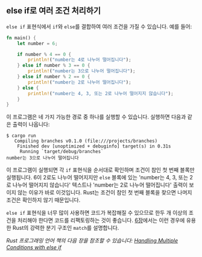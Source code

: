 ## else if로 여러 조건 처리하기

`else if` 표현식에서 `if`와 `else`를 결합하여 여러 조건을 가질 수 있습니다. 예를 들어:

```rust
fn main() {
    let number = 6;

    if number % 4 == 0 {
        println!("number는 4로 나누어 떨어집니다");
    } else if number % 3 == 0 {
        println!("number는 3으로 나누어 떨어집니다");
    } else if number % 2 == 0 {
        println!("number는 2로 나누어 떨어집니다");
    } else {
        println!("number는 4, 3, 또는 2로 나누어 떨어지지 않습니다");
    }
}
```

이 프로그램은 네 가지 가능한 경로 중 하나를 실행할 수 있습니다. 실행하면 다음과 같은 출력이 나옵니다:

```text
$ cargo run
   Compiling branches v0.1.0 (file:///projects/branches)
    Finished dev [unoptimized + debuginfo] target(s) in 0.31s
     Running `target/debug/branches`
number는 3으로 나누어 떨어집니다
```

이 프로그램이 실행되면 각 `if` 표현식을 순서대로 확인하며 조건이 참인 첫 번째 블록만 실행됩니다. 6이 2로도 나누어 떨어지지만 `else` 블록에 있는 'number는 4, 3, 또는 2로 나누어 떨어지지 않습니다' 텍스트나 'number는 2로 나누어 떨어집니다' 출력이 보이지 않는 이유가 바로 이것입니다. Rust는 조건이 참인 첫 번째 블록을 찾으면 나머지 조건은 확인하지 않기 때문입니다.

`else if` 표현식을 너무 많이 사용하면 코드가 복잡해질 수 있으므로 한두 개 이상의 조건을 처리해야 한다면 코드를 리팩토링하는 것이 좋습니다. [6장](https://doc.rust-lang.org/stable/book/ch06-00-enums.html)에서는 이런 경우에 유용한 Rust의 강력한 분기 구조인 `match`를 설명합니다.

_Rust 프로그래밍 언어 책의 다음 장을 참조할 수 있습니다: [Handling Multiple Conditions with else if](https://doc.rust-lang.org/stable/book/ch03-05-control-flow.html#handling-multiple-conditions-with-else-if)_
